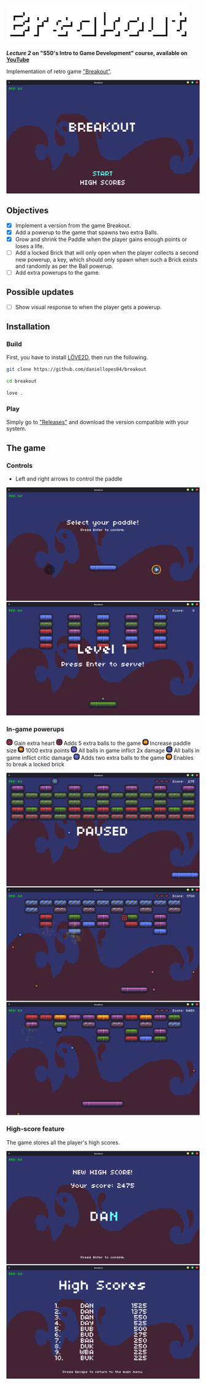 ![Breakout](https://github.com/daniellopes04/breakout/blob/main/graphics/breakout-text.png)

***Lecture 2* on "S50's Intro to Game Development" course, available on [YouTube](https://www.youtube.com/playlist?list=PLWKjhJtqVAbluXJKKbCIb4xd7fcRkpzoz)**
 
Implementation of retro game ["Breakout"](https://en.wikipedia.org/wiki/Breakout_(video_game)).

![Screen1](https://github.com/daniellopes04/breakout/blob/main/graphics/print1.png)

## Objectives

- [x] Implement a version from the game Breakout.
- [x] Add a powerup to the game that spawns two extra Balls.
- [x] Grow and shrink the Paddle when the player gains enough points or loses a life.
- [ ] Add a locked Brick that will only open when the player collects a second new powerup, a key, which should only spawn when such a Brick exists and randomly as per the Ball powerup.
- [ ] Add extra powerups to the game.

## Possible updates

- [ ] Show visual response to when the player gets a powerup.

## Installation

### Build

First, you have to install [LÖVE2D](https://love2d.org/), then run the following.

```bash
git clone https://github.com/daniellopes04/breakout
```
```bash
cd breakout
```
```bash
love .
```

### Play

Simply go to ["Releases"](https://github.com/daniellopes04/breakout/releases) and download the version compatible with your system.

## The game

### Controls

* Left and right arrows to control the paddle

![Screen3](https://github.com/daniellopes04/breakout/blob/main/graphics/print3.png)
![Screen4](https://github.com/daniellopes04/breakout/blob/main/graphics/print4.png)

### In-game powerups 

![PowerUp1](https://github.com/daniellopes04/breakout/blob/main/graphics/powerup1.png) Gain extra heart
![PowerUp2](https://github.com/daniellopes04/breakout/blob/main/graphics/powerup2.png) Adds 5 extra balls to the game
![PowerUp3](https://github.com/daniellopes04/breakout/blob/main/graphics/powerup3.png) Increase paddle size
![PowerUp4](https://github.com/daniellopes04/breakout/blob/main/graphics/powerup4.png) 1000 extra points
![PowerUp5](https://github.com/daniellopes04/breakout/blob/main/graphics/powerup5.png) All balls in game inflict 2x damage
![PowerUp6](https://github.com/daniellopes04/breakout/blob/main/graphics/powerup6.png) All balls in game inflict critic damage
![PowerUp7](https://github.com/daniellopes04/breakout/blob/main/graphics/powerup7.png) Adds two extra balls to the game
![PowerUp8](https://github.com/daniellopes04/breakout/blob/main/graphics/powerup8.png) Enables to break a locked brick

![Screen5](https://github.com/daniellopes04/breakout/blob/main/graphics/print5.png)
![Screen6](https://github.com/daniellopes04/breakout/blob/main/graphics/print6.png)
![Screen7](https://github.com/daniellopes04/breakout/blob/main/graphics/print7.png)

### High-score feature

The game stores all the player's high scores.

![Screen8](https://github.com/daniellopes04/breakout/blob/main/graphics/print8.png)
![Screen2](https://github.com/daniellopes04/breakout/blob/main/graphics/print2.png)
